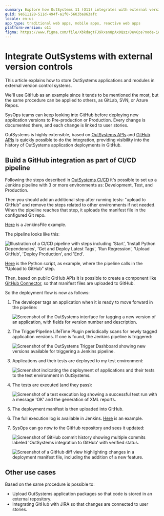 ```yaml
---
summary: Explore how OutSystems 11 (O11) integrates with external version control systems like GitHub to enhance CI/CD pipelines and deployment visibility.
guid: 9e611128-511d-494f-a1f0-5603ba863afc
locale: en-us
app_type: traditional web apps, mobile apps, reactive web apps
platform-version: o11
figma: https://www.figma.com/file/XbkdagtFJ9kxan8pAx0Qsz/DevOps?node-id=1542:340
---
```


# Integrate OutSystems with external version controls

This article explains how to store OutSystems applications and modules in external version control systems. 

We'll use GitHub as an example since it tends to be mentioned the most, but the same procedure can be applied to others, as GitLab, SVN, or Azure Repos. 

SysOps teams can keep looking into GitHub before deploying new application versions to Pre-production or Production. Every change is documented there, and each change is linked to user stories. 


OutSystems is highly extensible, based on [OutSystems APIs](https://success.outsystems.com/Documentation/11/Reference/OutSystems_APIs/LifeTime_API_v2) and [GitHub APIs](https://docs.github.com/en/rest) is quickly possible to do the integration, providing visibility into the history of OutSystems application deployments in GitHub.


## Build a GitHub integration as part of CI/CD pipeline

Following the steps described in [OutSystems CI/CD](https://www.outsystems.com/blog/posts/low-code-ci-cd/) it's possible to set up a Jenkins pipeline with 3 or more environments as: Development, Test, and Production.

Then you should add an additional step after running tests: "upload to GitHub" and remove the steps related to other environments if not needed. When the pipeline reaches that step, it uploads the manifest file in the configured Git repo.

[Here](https://www.outsystems.com/blog/-/media/images/blog/posts/integrating-application-deployment-pipeline-github/files/jenkinsfile.txt) is a JenkinsFile example. 

The pipeline looks like this:

![Illustration of a CI/CD pipeline with steps including 'Start', 'Install Python Dependencies', 'Get and Deploy Latest Tags', 'Run Regression', 'Upload GitHub', 'Deploy Production', and 'End'.](images/image-1-bp-outsystems-deployments-with-github.png "CI/CD Pipeline Overview")

[Here](https://www.outsystems.com/blog/-/media/images/blog/posts/integrating-application-deployment-pipeline-github/files/upload_github.py) is the Python script, as example, where the pipeline calls in the "Upload to GitHub" step.

Then, based on public GitHub APIs it is possible to create a component like [GitHub Connector](https://www.outsystems.com/forge/component-overview/2419/github-connector), so that manifest files are uploaded to GitHub.


So the deployment flow is now as follows:

1. The developer tags an application when it is ready to move forward in the pipeline:
   
    ![Screenshot of the OutSystems interface for tagging a new version of an application, with fields for version number and description.](images/image-2-bp-outsystems-deployments-with-github.png "OutSystems Tag Version Interface")

1. The TriggerPipeline LifeTime Plugin periodically scans for newly tagged application versions. If one is found, the Jenkins pipeline is triggered:
   
    ![Screenshot of the OutSystems Trigger Dashboard showing new versions available for triggering a Jenkins pipeline.](images/image-3-bp-outsystems-deployments-with-github.png "OutSystems Trigger Dashboard")

1. Applications and their tests are deployed to my test environment:
    
    ![Screenshot indicating the deployment of applications and their tests to the test environment in OutSystems.](images/image-4-bp-outsystems-deployments-with-github.png "OutSystems Test Environment Deployment")

1. The tests are executed (and they pass):
   
    ![Screenshot of a test execution log showing a successful test run with a message 'OK' and the generation of XML reports.](images/image-5-bp-outsystems-deployments-with-github.png "OutSystems Test Execution")

1. The deployment manifest is then uploaded into GitHub.

1. The full execution log is available in Jenkins. [Here](https://www.outsystems.com/blog/-/media/images/blog/posts/integrating-application-deployment-pipeline-github/files/consoleoutput.txt) is an example.

1. SysOps can go now to the GitHub repository and sees it updated:
    
    ![Screenshot of GitHub commit history showing multiple commits labeled 'OutSystems integration to GitHub' with verified status.](images/image-6-bp-outsystems-deployments-with-github.png "GitHub Commit History")
    
    ![Screenshot of a GitHub diff view highlighting changes in a deployment manifest file, including the addition of a new feature.](images/image-7-bp-outsystems-deployments-with-github.png "GitHub Deployment Manifest Diff")


## Other use cases

Based on the same procedure is possible to:

* Upload OutSystems application packages so that code is stored in an external repository.
* Integrating GitHub with JIRA so that changes are connected to user stories.

